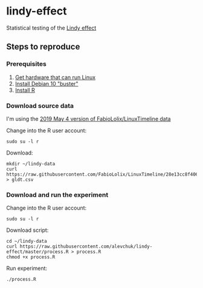 # lindy-effect
Statistical testing of the [Lindy effect](https://en.wikipedia.org/wiki/Lindy_effect)

## Steps to reproduce

### Prerequisites
1. [Get hardware that can run Linux](https://github.com/alevchuk/minibank/blob/master/README.md#model-4--node-at-home)
2. [Install Debian 10 "buster"](https://github.com/alevchuk/minibank/blob/master/README.md#operating-system)
3. [Install R](https://github.com/alevchuk/lindy-effect/blob/master/R/README.md)

### Download source data

I'm using the [2019 May 4 version of FabioLolix/LinuxTimeline data](https://github.com/FabioLolix/LinuxTimeline/commit/28e13cc8f406546a701b6e5c197ee20da58b5d66)

Change into the R user account:
```
sudo su -l r
```

Download:
```
mkdir ~/lindy-data
curl https://raw.githubusercontent.com/FabioLolix/LinuxTimeline/28e13cc8f406546a701b6e5c197ee20da58b5d66/gldt.csv > gldt.csv
```

### Download and run the experiment

Change into the R user account:
```
sudo su -l r
```

Download script:
```
cd ~/lindy-data
curl https://raw.githubusercontent.com/alevchuk/lindy-effect/master/process.R > process.R
chmod +x process.R
```

Run experiment:
```
./process.R
```
